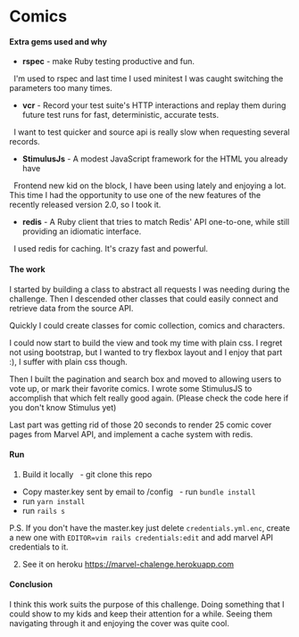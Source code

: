 # Comics

#### Extra gems used and why
- __rspec__ - make Ruby testing productive and fun.

  I'm used to rspec and last time I used minitest I was caught switching the parameters too many times.
- __vcr__ - Record your test suite's HTTP interactions and replay them during future test runs for fast, deterministic, accurate tests.

  I want to test quicker and source api is really slow when requesting several records.
  
- __StimulusJs__ - A modest JavaScript framework for the HTML you already have

  Frontend new kid on the block, I have been using lately and enjoying a lot. This time I had the opportunity to use one of the new features of the recently released version 2.0, so I took it.
  
- __redis__ - A Ruby client that tries to match Redis' API one-to-one, while still providing an idiomatic interface.

  I used redis for caching. It's crazy fast and powerful.


#### The work

I started by building a class to abstract all requests I was needing during the challenge. Then I descended other classes that could easily connect and retrieve data from the source API.

Quickly I could create classes for comic collection, comics and characters.

I could now start to build the view and took my time with plain css. I regret not using bootstrap, but I wanted to try flexbox layout and I enjoy that part :), I suffer with plain css though.

Then I built the pagination and search box and moved to allowing users to vote up, or mark their favorite comics. I wrote some StimulusJS to accomplish that which felt really good again. (Please check the code here if you don't know Stimulus yet)

Last part was getting rid of those 20 seconds to render 25 comic cover pages from Marvel API, and implement a cache system with redis.

#### Run
1. Build it locally
  - git clone this repo
  - Copy master.key sent by email to /config 
  - run `bundle install`
  - run `yarn install`
  - run `rails s`
  
  P.S. If you don't have the master.key just delete `credentials.yml.enc`, create a new one with `EDITOR=vim rails credentials:edit` and add marvel API credentials to it.

2. See it on heroku
  https://marvel-chalenge.herokuapp.com

#### Conclusion
I think this work suits the purpose of this challenge. 
Doing something that I could show to my kids and keep their attention for a while. Seeing them navigating through it and enjoying the cover was quite cool.
